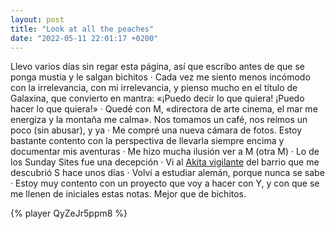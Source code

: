 ```yaml
---
layout: post
title: "Look at all the peaches"
date: "2022-05-11 22:01:17 +0200"
---
```


Llevo varios días sin regar esta página, así que escribo antes de que se ponga
mustia y le salgan bichitos · Cada vez me siento menos incómodo con la
irrelevancia, con mi irrelevancia, y pienso mucho en el título de Galaxina, que
convierto en mantra: «¡Puedo decir lo que quiera! ¡Puedo hacer lo que quiera!»
· Quedé con M, «directora de arte cinema, el mar me energiza y la montaña me
calma». Nos tomamos un café, nos reímos un poco (sin abusar), y ya · Me compré
una nueva cámara de fotos.  Estoy bastante contento con la perspectiva de
llevarla siempre encima y documentar mis aventuras · Me hizo mucha ilusión ver
a M (otra M) · Lo de los Sunday Sites fue una decepción · Vi al [Akita
vigilante](2022/05/11/akita) del barrio que me descubrió S hace unos días ·
Volví a estudiar alemán, porque nunca se sabe · Estoy muy contento con un
proyecto que voy a hacer con Y, y con que se me llenen de iniciales estas notas. 
Mejor que de bichitos.

{% player QyZeJr5ppm8 %}

